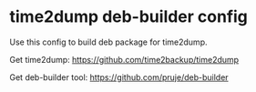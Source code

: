 # time2dump deb-builder config

Use this config to build deb package for time2dump.

Get time2dump: https://github.com/time2backup/time2dump

Get deb-builder tool: https://github.com/pruje/deb-builder
